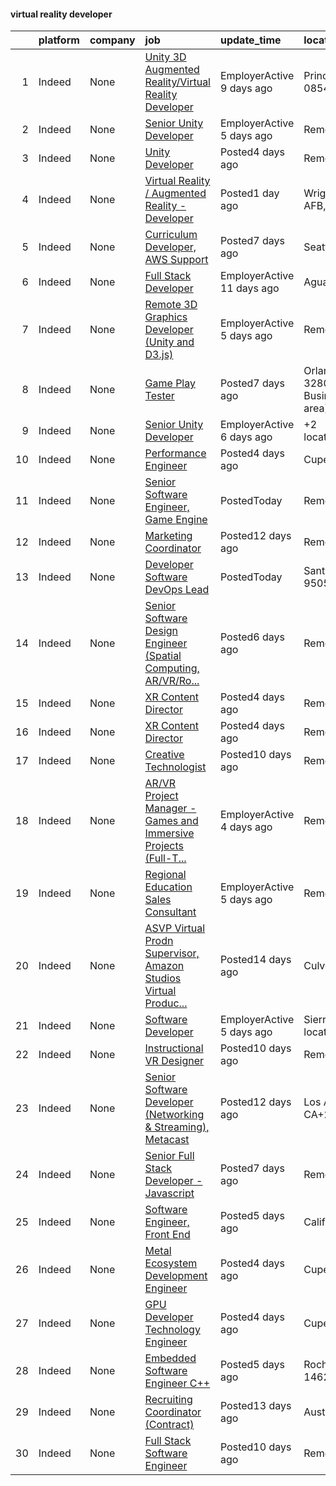 

#### virtual reality developer <a name="virtualrealitydeveloper" />
|    | platform   | company   | job                                                                                                                                                                                                                                                                                                                                                                                                                                                                                                                                                                                                                                                                                | update_time                | location                                           |
|---:|:-----------|:----------|:-----------------------------------------------------------------------------------------------------------------------------------------------------------------------------------------------------------------------------------------------------------------------------------------------------------------------------------------------------------------------------------------------------------------------------------------------------------------------------------------------------------------------------------------------------------------------------------------------------------------------------------------------------------------------------------|:---------------------------|:---------------------------------------------------|
|  1 | Indeed     | None      | [Unity 3D Augmented Reality/Virtual Reality Developer](https://www.indeed.com/pagead/clk?mo=r&ad=-6NYlbfkN0B3sgPb40-H7hVZRZu7CoZW5l_-KOs0rj-0BWCQPmAJaPKzs43uf5CFYqD092fIVDtgaKcD-JoWZReOY1ATFhOCyVBv2u2xGeUNfEQfSVbwB-Rdsr-eT-wSoeZ3-erLONhM5knyDeHSTclON1Vfo4oIoLpWEJXlNdRipefsf2WCqFQ8x_jaGHch5mbNsarFIir6_TJkY_qyc8eikOD5swh5WPQkV3mXPN21v8t3OgTyKp_Bj09PwBLnLaXc5qUN2cmQcKEivL6lr9Xlfd4MBzk2s8lf23ci2IXqLhMfMF2nSHXxxs3Jj37mIxCIdQ345bY1oIeYMnWHaKyWjgCRCiCA9v3zQqX18NVMEQkwhRfecRafK_30tNpOys-untJh2O2u2h7leM3Pd307YHfq6hOyCWmVGrXpo8N9KEjzGSFXOGz5tDoVgBOdzLEirofWkKGUf-VH696Y3urViXgrCthL574M1zsCEbwpLxYjpoXC6SDWHR63K1NYtZnmPn-NrriboF0XsiLlWtNbR83jSphC&p=0&fvj=1&vjs=3) | EmployerActive 9 days ago  | Princeton, NJ 08540                                |
|  2 | Indeed     | None      | [Senior Unity Developer](https://www.indeed.com/pagead/clk?mo=r&ad=-6NYlbfkN0Bo_CM2a8GgFIiw_-9fb5ug3xmG_MFCzpxBl7ntROtVZRrhL89QOdldjxChlDuTUsNjyrM7_Ftj6UHCgQS4p67mKO7N2ULVr4NDDFw3s7NcwPNyNmYml2CxwfUJBubsTZAkECWagIxPPraeHl5X7DukzdZEIFq3TkfjzNwUioNJrL2xIcoir7vjaLNWXy78NeGKkbErvmGmp37jqJD3uIOjLfXPxK8XMXffFQlMVJVjdFBaY4rn4QiC31I4kbaZnkQ4HDTS11-hFrumkmr9XnzGxo_dQ53gc4LT0YQWQnZMex-45kGGODfYNPh1PHJv47uHJPI6ZYITjV-FmfpJHhZsJXIfsXZOVxWxtPbPXlJr1hs1AG4pjV5TqXN8m-XCBfqx0N45Hvw7xjsE2yZSdrmS-ngRUhBvafkhuzIkbRbdZ2lxAd14vmjrYescnFvg0gT5H4_yAUcfkJRr04rGP051dp7l1655qXLeoIo0f5P1sxEmW7NjuBgB&p=1&fvj=1&vjs=3)                                                               | EmployerActive 5 days ago  | Remote                                             |
|  3 | Indeed     | None      | [Unity Developer](https://www.indeed.com/rc/clk?jk=4812b66c73506fcd&fccid=dd616958bd9ddc12&vjs=3)                                                                                                                                                                                                                                                                                                                                                                                                                                                                                                                                                                                  | Posted4 days ago           | Remote                                             |
|  4 | Indeed     | None      | [Virtual Reality / Augmented Reality - Developer](https://www.indeed.com/rc/clk?jk=e05565dd4f43df0c&fccid=1f5763b48f03cfd9&vjs=3)                                                                                                                                                                                                                                                                                                                                                                                                                                                                                                                                                  | Posted1 day ago            | Wright-Patterson AFB, OH 45433                     |
|  5 | Indeed     | None      | [Curriculum Developer, AWS Support](https://www.indeed.com/rc/clk?jk=63f0e413108c3acf&fccid=fe2d21eef233e94a&vjs=3)                                                                                                                                                                                                                                                                                                                                                                                                                                                                                                                                                                | Posted7 days ago           | Seattle, WA                                        |
|  6 | Indeed     | None      | [Full Stack Developer](https://www.indeed.com/company/Icaros-Consulting/jobs/Full-Stack-Developer-d91369da36d73b70?fccid=1a197016d4cec3b9&vjs=3)                                                                                                                                                                                                                                                                                                                                                                                                                                                                                                                                   | EmployerActive 11 days ago | Aguadilla, PR                                      |
|  7 | Indeed     | None      | [Remote 3D Graphics Developer (Unity and D3.js)](https://www.indeed.com/company/Turing.com/jobs/Graphic-Developer-c868b7013b215194?fccid=a2e0cbec0b626661&vjs=3)                                                                                                                                                                                                                                                                                                                                                                                                                                                                                                                   | EmployerActive 5 days ago  | Remote                                             |
|  8 | Indeed     | None      | [Game Play Tester](https://www.indeed.com/rc/clk?jk=7631e109d8140e16&fccid=be7ca5818339f8f5&vjs=3)                                                                                                                                                                                                                                                                                                                                                                                                                                                                                                                                                                                 | Posted7 days ago           | Orlando, FL 32801 (Central Business District area) |
|  9 | Indeed     | None      | [Senior Unity Developer](https://www.indeed.com/company/MVRK/jobs/Senior-Unity-Developer-88f1d124fcea39ac?fccid=8dbdf15c2d98b63b&vjs=3)                                                                                                                                                                                                                                                                                                                                                                                                                                                                                                                                            | EmployerActive 6 days ago  | +2 locationsRemote                                 |
| 10 | Indeed     | None      | [Performance Engineer](https://www.indeed.com/rc/clk?jk=e990564ff058a338&fccid=c1099851e9794854&vjs=3)                                                                                                                                                                                                                                                                                                                                                                                                                                                                                                                                                                             | Posted4 days ago           | Cupertino, CA                                      |
| 11 | Indeed     | None      | [Senior Software Engineer, Game Engine](https://www.indeed.com/company/Together-Labs/jobs/Senior-Software-Engineer-657e2969d486a412?fccid=e992a3c4b337ef1a&vjs=3)                                                                                                                                                                                                                                                                                                                                                                                                                                                                                                                  | PostedToday                | Remote                                             |
| 12 | Indeed     | None      | [Marketing Coordinator](https://www.indeed.com/rc/clk?jk=5c382ac2f626e19a&fccid=2f9af8183fc08763&vjs=3)                                                                                                                                                                                                                                                                                                                                                                                                                                                                                                                                                                            | Posted12 days ago          | Remote                                             |
| 13 | Indeed     | None      | [Developer Software DevOps Lead](https://www.indeed.com/rc/clk?jk=3b342b87da843698&fccid=936367796261bd6e&vjs=3)                                                                                                                                                                                                                                                                                                                                                                                                                                                                                                                                                                   | PostedToday                | Santa Clara, CA 95052                              |
| 14 | Indeed     | None      | [Senior Software Design Engineer (Spatial Computing, AR/VR/Ro...](https://www.indeed.com/company/GenUI/jobs/Senior-Software-Design-Engineer-264007f61237fbc8?fccid=1d8926a689391719&vjs=3)                                                                                                                                                                                                                                                                                                                                                                                                                                                                                         | Posted6 days ago           | Remote                                             |
| 15 | Indeed     | None      | [XR Content Director](https://www.indeed.com/rc/clk?jk=60b1919dad10072d&fccid=b524f58b3f3085a6&vjs=3)                                                                                                                                                                                                                                                                                                                                                                                                                                                                                                                                                                              | Posted4 days ago           | Remote                                             |
| 16 | Indeed     | None      | [XR Content Director](https://www.indeed.com/rc/clk?jk=60b1919dad10072d&fccid=b524f58b3f3085a6&vjs=3)                                                                                                                                                                                                                                                                                                                                                                                                                                                                                                                                                                              | Posted4 days ago           | Remote                                             |
| 17 | Indeed     | None      | [Creative Technologist](https://www.indeed.com/rc/clk?jk=4c91778731deb6de&fccid=0258bd41493433c4&vjs=3)                                                                                                                                                                                                                                                                                                                                                                                                                                                                                                                                                                            | Posted10 days ago          | Remote                                             |
| 18 | Indeed     | None      | [AR/VR Project Manager - Games and Immersive Projects (Full-T...](https://www.indeed.com/company/Trigger/jobs/Account-Receivable-Vr-Project-Manager-0e7fac1e956217e4?fccid=aff8a87c4761972f&vjs=3)                                                                                                                                                                                                                                                                                                                                                                                                                                                                                 | EmployerActive 4 days ago  | Remote                                             |
| 19 | Indeed     | None      | [Regional Education Sales Consultant](https://www.indeed.com/company/Alive-Studios/jobs/Regional-Education-Sales-Consultant-fe0b3e46696349c7?fccid=d971974eead8f4ea&vjs=3)                                                                                                                                                                                                                                                                                                                                                                                                                                                                                                         | EmployerActive 5 days ago  | Remote                                             |
| 20 | Indeed     | None      | [ASVP Virtual Prodn Supervisor, Amazon Studios Virtual Produc...](https://www.indeed.com/rc/clk?jk=66a61ee92b7251c9&fccid=fe2d21eef233e94a&vjs=3)                                                                                                                                                                                                                                                                                                                                                                                                                                                                                                                                  | Posted14 days ago          | Culver City, CA                                    |
| 21 | Indeed     | None      | [Software Developer](https://www.indeed.com/company/Tipping-Point-Solutions,-Inc./jobs/Software-Developer-aaeb28bd5c4c2c3f?fccid=70ebed95557f111e&vjs=3)                                                                                                                                                                                                                                                                                                                                                                                                                                                                                                                           | EmployerActive 5 days ago  | Sierra Vista, AZ+1 location                        |
| 22 | Indeed     | None      | [Instructional VR Designer](https://www.indeed.com/rc/clk?jk=ae622281e99984ea&fccid=b524f58b3f3085a6&vjs=3)                                                                                                                                                                                                                                                                                                                                                                                                                                                                                                                                                                        | Posted10 days ago          | Remote                                             |
| 23 | Indeed     | None      | [Senior Software Developer (Networking & Streaming), Metacast](https://www.indeed.com/rc/clk?jk=e54b28eab0c8d94b&fccid=880e4714f2ad94a8&vjs=3)                                                                                                                                                                                                                                                                                                                                                                                                                                                                                                                                     | Posted12 days ago          | Los Angeles, CA+2 locations                        |
| 24 | Indeed     | None      | [Senior Full Stack Developer - Javascript](https://www.indeed.com/company/Together-Labs/jobs/Senior-Full-Stack-Developer-ccd9ee3c81486614?fccid=e992a3c4b337ef1a&vjs=3)                                                                                                                                                                                                                                                                                                                                                                                                                                                                                                            | Posted7 days ago           | Remote                                             |
| 25 | Indeed     | None      | [Software Engineer, Front End](https://www.indeed.com/rc/clk?jk=0b2bd74c80cda2f1&fccid=d67f443860c1fdeb&vjs=3)                                                                                                                                                                                                                                                                                                                                                                                                                                                                                                                                                                     | Posted5 days ago           | California•Remote                                  |
| 26 | Indeed     | None      | [Metal Ecosystem Development Engineer](https://www.indeed.com/rc/clk?jk=77135f1dc84016a6&fccid=c1099851e9794854&vjs=3)                                                                                                                                                                                                                                                                                                                                                                                                                                                                                                                                                             | Posted4 days ago           | Cupertino, CA                                      |
| 27 | Indeed     | None      | [GPU Developer Technology Engineer](https://www.indeed.com/rc/clk?jk=7a1c1c8fd10bf22f&fccid=c1099851e9794854&vjs=3)                                                                                                                                                                                                                                                                                                                                                                                                                                                                                                                                                                | Posted4 days ago           | Cupertino, CA                                      |
| 28 | Indeed     | None      | [Embedded Software Engineer C++](https://www.indeed.com/rc/clk?jk=f0c4f396029cea36&fccid=56107a2157065d1b&vjs=3)                                                                                                                                                                                                                                                                                                                                                                                                                                                                                                                                                                   | Posted5 days ago           | Rochester, NY 14623                                |
| 29 | Indeed     | None      | [Recruiting Coordinator (Contract)](https://www.indeed.com/rc/clk?jk=607cb15980168835&fccid=880e4714f2ad94a8&vjs=3)                                                                                                                                                                                                                                                                                                                                                                                                                                                                                                                                                                | Posted13 days ago          | Austin, TX                                         |
| 30 | Indeed     | None      | [Full Stack Software Engineer](https://www.indeed.com/company/Sahara-Cloud/jobs/Full-Stack-Software-Engineer-17fd526dc2ccdac0?fccid=78ad973b6077eee7&vjs=3)                                                                                                                                                                                                                                                                                                                                                                                                                                                                                                                        | Posted10 days ago          | Remote                                             |